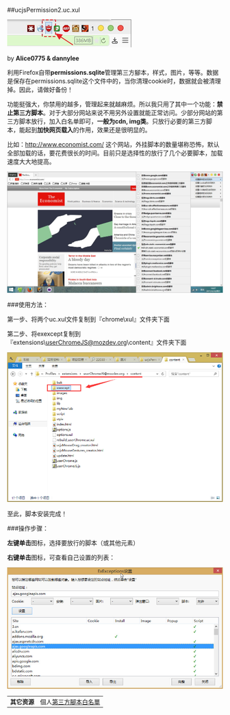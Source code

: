 ##ucjsPermission2.uc.xul

![](img/ucjsPermission2-icon.jpg)

by **Alice0775 & dannylee**

利用Firefox自带**permissions.sqlite**管理第三方腳本，样式，图片，等等。数据是保存在permissions.sqlite这个文件中的，当你清理cookie时，数据就会被清理掉。因此，请做好备份！

功能挺强大，你禁用的越多，管理起来就越麻烦。所以我只用了其中一个功能：**禁止第三方脚本**。对于大部分网站来说不用另外设置就能正常访问。少部分网站的第三方脚本放行，加入白名单即可，**一般为cdn, img类**。只放行必要的第三方脚本，能起到**加快网页载入**的作用，效果还是很明显的。

比如：http://www.economist.com/ 这个网站，外挂脚本的数量堪称恐怖，默认全部加载的话，要花费很长的时间。目前只是选择性的放行了几个必要脚本，加载速度大大地提高。

<img width="650" src="img/ucjsPermission2.jpg">

###使用方法：

第一步、将两个uc.xul文件复制到『chrome\xul』文件夹下面

第二步、将exexcept复制到『extensions\userChromeJS@mozdev.org\content』文件夹下面

<img width="650" src="img/ucjsPermission2-position.jpg">

至此，脚本安装完成！

###操作步骤：

**左键单击**图标，选择要放行的脚本（或其他元素）

**右键单击**图标，可查看自己设置的列表：

<img width="650" src="img/ucjsPermission2-list.jpg">

| | |
| --- | :--- |
| **其它资源** | 個人[第三方腳本白名單][1] |

[1]: https://github.com/dupontjoy/customization/blob/master/Rules/ucjsPermission-Whitelist.txt


